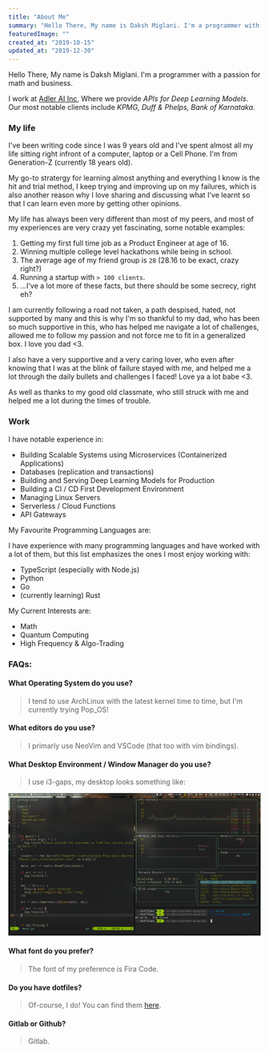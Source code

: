 ```yaml
---
title: "About Me"
summary: "Hello There, My name is Daksh Miglani. I'm a programmer with a passion for math and business. I've been writing code since I was 9 years old and I've spent almost all my life sitting right infront of a computer, laptop or a Cell Phone. I'm from Generation-Z (currently 18 years old)."
featuredImage: ""
created_at: "2019-10-15"
updated_at: "2019-12-30"
---
```


Hello There, My name is Daksh Miglani. I'm a programmer with a passion for math and business.

I work at [Adler AI Inc](https://adler.ai), Where we provide _APIs for Deep Learning Models_. Our most notable clients include _KPMG, Duff & Phelps, Bank of Karnataka_.

### My life

I've been writing code since I was 9 years old and I've spent almost all my life sitting right infront of a computer, laptop or a Cell Phone. I'm from Generation-Z (currently 18 years old).

My go-to stratergy for learning almost anything and everything I know is the hit and trial method, I keep trying and improving up on my failures, which is also another reason why I love sharing and discussing what I've learnt so that I can learn even more by getting other opinions.

My life has always been very different than most of my peers, and most of my experiences are very crazy yet fascinating, some notable examples:

1. Getting my first full time job as a Product Engineer at age of 16.
2. Winning multiple college level hackathons while being in school.
3. The average age of my friend group is `28` (28.16 to be exact, crazy right?)
4. Running a startup with `> 100 clients`.
5. ...I've a lot more of these facts, but there should be some secrecy, right eh?

I am currently following a road not taken, a path despised, hated, not supported by many and this is why I'm so thankful to my dad, who has been so much supportive in this, who has helped me navigate a lot of challenges, allowed me to follow my passion and not force me to fit in a generalized box. I love you dad <3.

I also have a very supportive and a very caring lover, who even after knowing that I was at the blink of failure stayed with me, and helped me a lot through the daily bullets and challenges I faced! Love ya a lot babe <3.

As well as thanks to my good old classmate, who still struck with me and helped me a lot during the times of trouble.

### Work

I have notable experience in:

- Building Scalable Systems using Microservices (Containerized Applications)
- Databases (replication and transactions)
- Building and Serving Deep Learning Models for Production
- Building a CI / CD First Development Environment
- Managing Linux Servers
- Serverless / Cloud Functions
- API Gateways

My Favourite Programming Languages are:

I have experience with many programming languages and have worked with a lot of them, but this list emphasizes the ones I most enjoy working with:

- TypeScript (especially with Node.js)
- Python
- Go
- (currently learning) Rust

My Current Interests are:

- Math
- Quantum Computing
- High Frequency &amp; Algo-Trading

### FAQs:

#### What Operating System do you use?

> I tend to use ArchLinux with the latest kernel time to time, but I'm currently trying Pop_OS!

#### What editors do you use?

> I primarly use NeoVim and VSCode (that too with vim bindings).

#### What Desktop Environment / Window Manager do you use?

> I use i3-gaps, my desktop looks something like:

![de](./images/de.png)

#### What font do you prefer?

> The font of my preference is Fira Code.

#### Do you have dotfiles?

> Of-course, I do! You can find them [here](https://github.com/DakshMiglani/dotfiles).

#### Gitlab or Github?

> Gitlab.
